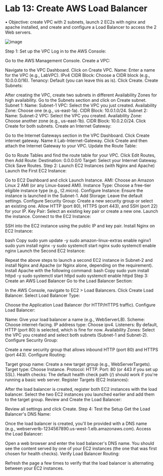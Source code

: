 # Lab 13: Create AWS Load Balancer
• Objective: create VPC with 2 subnets, launch 2 EC2s with nginx and apache installed, and create and configure a Load Balancer to access the 2 Web servers.

![image](https://github.com/user-attachments/assets/f8ac0a8b-5f30-499d-a3ef-6c3f89f6b9a9)


Step 1: Set up the VPC
Log in to the AWS Console:

Go to the AWS Management Console.
Create a VPC:

Navigate to the VPC Dashboard.
Click on Create VPC.
Name: Enter a name for the VPC (e.g., LabVPC).
IPv4 CIDR Block: Choose a CIDR block (e.g., 10.0.0.0/16).
Tenancy: Default (you can leave this as is).
Click Create.
Create Subnets:

After creating the VPC, create two subnets in different Availability Zones for high availability.
Go to the Subnets section and click on Create subnet.
Subnet 1:
Name: Subnet-1
VPC: Select the VPC you just created.
Availability Zone: Choose one (e.g., us-east-1a).
CIDR Block: 10.0.1.0/24.
Subnet 2:
Name: Subnet-2
VPC: Select the VPC you created.
Availability Zone: Choose another zone (e.g., us-east-1b).
CIDR Block: 10.0.2.0/24.
Click Create for both subnets.
Create an Internet Gateway:

Go to the Internet Gateways section in the VPC Dashboard.
Click Create internet gateway.
Name it Lab-Internet-Gateway.
Click Create and then attach the Internet Gateway to your VPC.
Update the Route Table:

Go to Route Tables and find the route table for your VPC.
Click Edit Routes, then Add Route:
Destination: 0.0.0.0/0
Target: Select your Internet Gateway.
Click Save Routes.
Step 2: Launch EC2 Instances (with Nginx and Apache)
Launch the First EC2 Instance:

Go to EC2 Dashboard and click Launch Instance.
AMI: Choose an Amazon Linux 2 AMI (or any Linux-based AMI).
Instance Type: Choose a free-tier eligible instance type (e.g., t2.micro).
Configure Instance: Ensure the instance is launched in the Subnet-1.
Add Storage: Leave the default settings.
Configure Security Group: Create a new security group or select an existing one. Allow HTTP (port 80), HTTPS (port 443), and SSH (port 22) for your IP.
Key Pair: Select an existing key pair or create a new one.
Launch the instance.
Connect to the EC2 Instance:

SSH into the EC2 instance using the public IP and key pair.
Install Nginx on EC2 Instance:

bash
Copy
sudo yum update -y
sudo amazon-linux-extras enable nginx1
sudo yum install nginx -y
sudo systemctl start nginx
sudo systemctl enable nginx
Launch the Second EC2 Instance:

Repeat the above steps to launch a second EC2 instance in Subnet-2 and install Nginx and Apache (or Nginx alone, depending on the requirement).
Install Apache with the following command:
bash
Copy
sudo yum install httpd -y
sudo systemctl start httpd
sudo systemctl enable httpd
Step 3: Create an AWS Load Balancer
Go to the Load Balancer Section:

In the AWS Console, navigate to EC2 > Load Balancers.
Click Create Load Balancer.
Select Load Balancer Type:

Choose the Application Load Balancer (for HTTP/HTTPS traffic).
Configure Load Balancer:

Name: Give your load balancer a name (e.g., WebServerLB).
Scheme: Choose internet-facing.
IP address type: Choose ipv4.
Listeners: By default, HTTP (port 80) is selected, which is fine for now.
Availability Zones: Select the VPC you created and select both subnets (Subnet-1 and Subnet-2).
Configure Security Group:

Create a new security group that allows inbound HTTP (port 80) and HTTPS (port 443).
Configure Routing:

Target group name: Create a new target group (e.g., WebServerTargets).
Target type: Choose Instance.
Protocol: HTTP.
Port: 80 (or 443 if you set up SSL).
Health checks: The default health check path (/) should work if you're running a basic web server.
Register Targets (EC2 Instances):

After the load balancer is created, register both EC2 instances with the load balancer.
Select the two EC2 instances you launched earlier and add them to the target group.
Review and Create the Load Balancer:

Review all settings and click Create.
Step 4: Test the Setup
Get the Load Balancer's DNS Name:

Once the load balancer is created, you'll be provided with a DNS name (e.g., webserverlb-1234567890.us-west-1.elb.amazonaws.com).
Access the Load Balancer:

Open a web browser and enter the load balancer's DNS name.
You should see the content served by one of your EC2 instances (the one that was first chosen for health checks).
Verify Load Balancer Routing:

Refresh the page a few times to verify that the load balancer is alternating between your EC2 instances.
